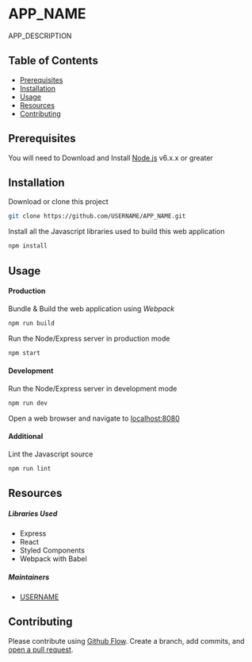 # APP_NAME

APP_DESCRIPTION

## Table of Contents

- [Prerequisites](#prerequisites)
- [Installation](#installation)
- [Usage](#usage)
- [Resources](#resources)
- [Contributing](#contributing)

## Prerequisites

You will need to Download and Install [Node.js](https://nodejs.org/en/download/) v6.x.x or greater

## Installation

Download or clone this project
```bash
git clone https://github.com/USERNAME/APP_NAME.git
```

Install all the Javascript libraries used to build this web application
```bash
npm install
```

## Usage

#### Production

Bundle & Build the web application using *Webpack*
```bash
npm run build
```

Run the Node/Express server in production mode
```bash
npm start
```

#### Development

Run the Node/Express server in development mode
```bash
npm run dev
```

Open a web browser and navigate to [localhost:8080](http://localhost:8080)

#### Additional

Lint the Javascript source
```bash
npm run lint
```

## Resources

##### Libraries Used
- Express
- React
- Styled Components
- Webpack with Babel

##### Maintainers
- [USERNAME](https://github.com/USERNAME)

## Contributing

Please contribute using [Github Flow](https://guides.github.com/introduction/flow/). Create a branch, add commits, and [open a pull request](https://github.com/USERNAME/APP_NAME/compare).
